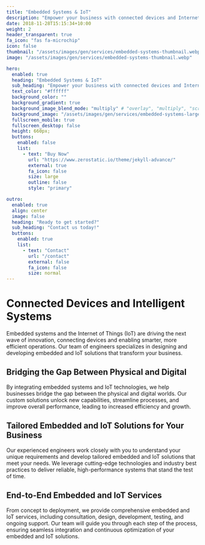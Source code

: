 ```yaml
---
title: "Embedded Systems & IoT"
description: "Empower your business with connected devices and Internet of Things"
date: 2018-11-28T15:15:34+10:00
weight: 2
header_transparent: true
fa_icon: "fas fa-microchip"
icon: false
thumbnail: "/assets/images/gen/services/embedded-systems-thumbnail.webp"
image: "/assets/images/gen/services/embedded-systems-thumbnail.webp"

hero:
  enabled: true
  heading: "Embedded Systems & IoT"
  sub_heading: "Empower your business with connected devices and Internet of Things"
  text_color: "#ffffff"
  background_color: ""
  background_gradient: true
  background_image_blend_mode: "multiply" # "overlay", "multiply", "screen"
  background_image: "/assets/images/gen/services/embedded-systems-large.webp"
  fullscreen_mobile: true
  fullscreen_desktop: false
  height: 660px;
  buttons:
    enabled: false
    list:
      - text: "Buy Now"
        url: "https://www.zerostatic.io/theme/jekyll-advance/"
        external: true
        fa_icon: false
        size: large
        outline: false
        style: "primary"

outro:
  enabled: true
  align: center
  image: false
  heading: "Ready to get started?"
  sub_heading: "Contact us today!"
  buttons:
    enabled: true
    list:
      - text: "Contact"
        url: "/contact"
        external: false
        fa_icon: false
        size: normal
---
```


# Connected Devices and Intelligent Systems

Embedded systems and the Internet of Things (IoT) are driving the next wave of innovation, connecting devices and enabling smarter, more efficient operations. Our team of engineers specializes in designing and developing embedded and IoT solutions that transform your business.

## Bridging the Gap Between Physical and Digital

By integrating embedded systems and IoT technologies, we help businesses bridge the gap between the physical and digital worlds. Our custom solutions unlock new capabilities, streamline processes, and improve overall performance, leading to increased efficiency and growth.

## Tailored Embedded and IoT Solutions for Your Business

Our experienced engineers work closely with you to understand your unique requirements and develop tailored embedded and IoT solutions that meet your needs. We leverage cutting-edge technologies and industry best practices to deliver reliable, high-performance systems that stand the test of time.

## End-to-End Embedded and IoT Services

From concept to deployment, we provide comprehensive embedded and IoT services, including consultation, design, development, testing, and ongoing support. Our team will guide you through each step of the process, ensuring seamless integration and continuous optimization of your embedded and IoT solutions.
